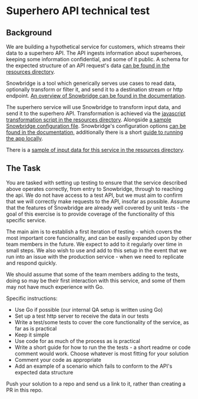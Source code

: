 # Superhero API technical test

## Background

We are building a hypothetical service for customers, which streams their data to a superhero API. The API ingests information about superheroes, keeping some information confidential, and some of it public. A schema for the expected structure of an API request's data [can be found in the resources directory](./resources/superHeroApiSpec.json).

Snowbridge is a tool which generically serves use cases to read data, optionally transform or filter it, and send it to a destination stream or http endpoint. [An overview of Snowbridge can be found in the documentation](https://docs.snowplow.io/docs/destinations/forwarding-events/snowbridge/).

The superhero service will use Snowbridge to transform input data, and send it to the superhero API. Transformation is achieved via the [javascript transformation script in the resources directory](./resources/superHeroAPI.js). Alongside [a sample Snowbridge configuration file](./resources/config.hcl). Snowbridge's configuration options [can be found in the documentation](https://docs.snowplow.io/docs/destinations/forwarding-events/snowbridge/configuration/), additionally there is a short [guide to running the app locally](https://docs.snowplow.io/docs/destinations/forwarding-events/snowbridge/testing/).

There is a [sample of input data for this service in the resources directory](./resources/input.txt).

## The Task

You are tasked with setting up testing to ensure that the service described above operates correctly, from entry to Snowbridge, through to reaching the api. We do not have access to a test API, but we must aim to confirm that we will correctly make requests to the API, insofar as possible. Assume that the features of Snowbridge are already well covered by unit tests - the goal of this exercise is to provide coverage of the functionality of this specific service.

The main aim is to establish a first iteration of testing - which covers the most important core funcionality, and can be easily expanded upon by other team members in the future. We expect to add to it regularly over time in small steps. We also wish to use and add to this setup in the event that we run into an issue with the production service - when we need to replicate and respond quickly.

We should assume that some of the team members adding to the tests, doing so may be their first interaction with this service, and some of them may not have much experience with Go.

Specific instructions:

- Use Go if possible (our internal QA setup is written using Go)
- Set up a test http server to receive the data in our tests
- Write a test/some tests to cover the core functionality of the service, as far as is practical
- Keep it simple
- Use code for as much of the process as is practical
- Write a short guide for how to run the the tests - a short readme or code comment would work. Choose whatever is most fitting for your solution
- Comment your code as appropriate
- Add an example of a scenario which fails to conform to the API's expected data structure

Push your solution to a repo and send us a link to it, rather than creating a PR in this repo.
